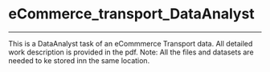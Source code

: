 # eCommerce_transport_DataAnalyst
---
This is a DataAnalyst task of an eCommmerce Transport data.
All detailed work description is provided in the pdf.
Note: All the files and datasets are needed to ke stored inn the same location.
